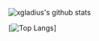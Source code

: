 ![xgladius's github stats](https://github-readme-stats.vercel.app/api?username=xgladius&count_private=true&show_icons=true&theme=material-palenight)

[![Top Langs](https://github-readme-stats.vercel.app/api/top-langs/?username=xgladius)]
